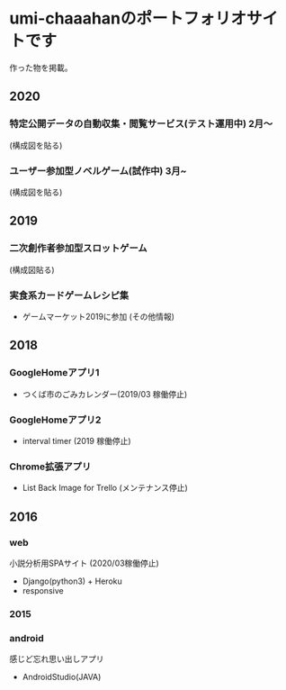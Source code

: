# umi-chaaahanのポートフォリオサイトです
作った物を掲載。

## 2020
### 特定公開データの自動収集・閲覧サービス(テスト運用中) 2月～
(構成図を貼る)

### ユーザー参加型ノベルゲーム(試作中) 3月~
(構成図を貼る)

## 2019
### 二次創作者参加型スロットゲーム
(構成図貼る)

### 実食系カードゲームレシピ集
- ゲームマーケット2019に参加
(その他情報)

## 2018
### GoogleHomeアプリ1
- つくば市のごみカレンダー(2019/03 稼働停止)

### GoogleHomeアプリ2
- interval timer (2019 稼働停止)

### Chrome拡張アプリ
- List Back Image for Trello (メンテナンス停止)

## 2016
### web
小説分析用SPAサイト (2020/03稼働停止)
- Django(python3) + Heroku
- responsive

### 2015
### android
感じど忘れ思い出しアプリ
- AndroidStudio(JAVA)





